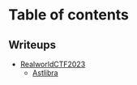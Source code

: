 # Table of contents

## Writeups

* [RealworldCTF2023](README.md)
  * [Astlibra](writeups/realworldctf2023/astlibra.md)
